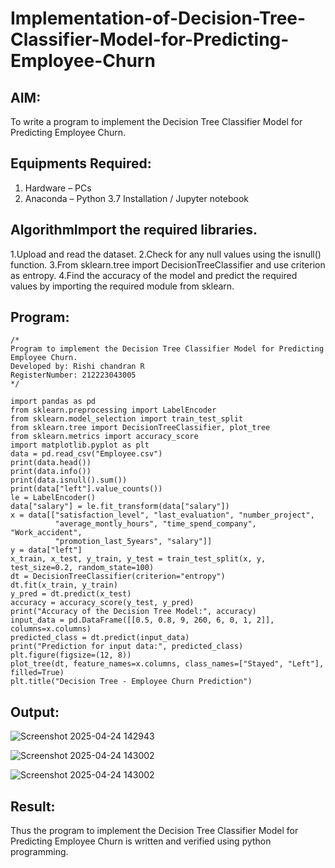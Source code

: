 # Implementation-of-Decision-Tree-Classifier-Model-for-Predicting-Employee-Churn

## AIM:
To write a program to implement the Decision Tree Classifier Model for Predicting Employee Churn.

## Equipments Required:
1. Hardware – PCs
2. Anaconda – Python 3.7 Installation / Jupyter notebook

## AlgorithmImport the required libraries.

1.Upload and read the dataset.
2.Check for any null values using the isnull() function.
3.From sklearn.tree import DecisionTreeClassifier and use criterion as entropy.
4.Find the accuracy of the model and predict the required values by importing the required module from sklearn.

## Program:
```
/*
Program to implement the Decision Tree Classifier Model for Predicting Employee Churn.
Developed by: Rishi chandran R
RegisterNumber: 212223043005
*/
```
```
import pandas as pd
from sklearn.preprocessing import LabelEncoder
from sklearn.model_selection import train_test_split
from sklearn.tree import DecisionTreeClassifier, plot_tree
from sklearn.metrics import accuracy_score
import matplotlib.pyplot as plt
data = pd.read_csv("Employee.csv")
print(data.head())
print(data.info())
print(data.isnull().sum())
print(data["left"].value_counts())
le = LabelEncoder()
data["salary"] = le.fit_transform(data["salary"])
x = data[["satisfaction_level", "last_evaluation", "number_project", 
          "average_montly_hours", "time_spend_company", "Work_accident", 
          "promotion_last_5years", "salary"]]
y = data["left"]
x_train, x_test, y_train, y_test = train_test_split(x, y, test_size=0.2, random_state=100)
dt = DecisionTreeClassifier(criterion="entropy")
dt.fit(x_train, y_train)
y_pred = dt.predict(x_test)
accuracy = accuracy_score(y_test, y_pred)
print("Accuracy of the Decision Tree Model:", accuracy)
input_data = pd.DataFrame([[0.5, 0.8, 9, 260, 6, 0, 1, 2]], columns=x.columns)
predicted_class = dt.predict(input_data)
print("Prediction for input data:", predicted_class)
plt.figure(figsize=(12, 8))
plot_tree(dt, feature_names=x.columns, class_names=["Stayed", "Left"], filled=True)
plt.title("Decision Tree - Employee Churn Prediction")
```

## Output:
![Screenshot 2025-04-24 142943](https://github.com/user-attachments/assets/9dbf69e5-7e9e-4388-9d2c-d8a41867ef29)

![Screenshot 2025-04-24 143002](https://github.com/user-attachments/assets/ba64792a-444c-4f78-ae32-6f87431a4586)

![Screenshot 2025-04-24 143002](https://github.com/user-attachments/assets/c5bf714f-1370-43dc-af66-8e4128f85d82)


## Result:
Thus the program to implement the  Decision Tree Classifier Model for Predicting Employee Churn is written and verified using python programming.
